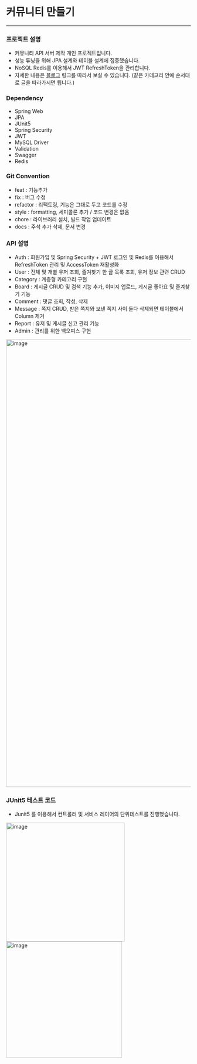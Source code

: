# 커뮤니티 만들기

<hr>

### 프로젝트 설명
- 커뮤니티 API 서버 제작 개인 프로젝트입니다.
- 성능 튜닝을 위해 JPA 설계와 테이블 설계에 집중했습니다.
- NoSQL Redis를 이용해서 JWT RefreshToken을 관리합니다.
- 자세한 내용은 <a href="https://blog.naver.com/sosow0212/222747372730">블로그</a> 링크를 따라서 보실 수 있습니다. (같은 카테고리 안에 순서대로 글을 따라가시면 됩니다.)


### Dependency
- Spring Web
- JPA
- JUnit5
- Spring Security
- JWT
- MySQL Driver
- Validation
- Swagger
- Redis


### Git Convention
- feat : 기능추가
- fix : 버그 수정
- refactor : 리팩토링, 기능은 그대로 두고 코드를 수정
- style : formatting, 세미콜론 추가 / 코드 변경은 없음
- chore : 라이브러리 설치, 빌드 작업 업데이트
- docs : 주석 추가 삭제, 문서 변경


### API 설명

- Auth : 회원가입 및 Spring Security + JWT 로그인 및 Redis를 이용해서 RefreshToken 관리 및 AccessToken 재활성화
- User : 전체 및 개별 유저 조회, 즐겨찾기 한 글 목록 조회, 유저 정보 관련 CRUD
- Category : 계층형 카테고리 구현
- Board : 게시글 CRUD 및 검색 기능 추가, 이미지 업로드, 게시글 좋아요 및 즐겨찾기 기능
- Comment : 댓글 조회, 작성, 삭제
- Message : 쪽지 CRUD, 받은 쪽지와 보낸 쪽지 사이 둘다 삭제되면 테이블에서 Column 제거
- Report : 유저 및 게시글 신고 관리 기능
- Admin : 관리를 위한 백오피스 구현

<img width="1217" alt="image" src="https://user-images.githubusercontent.com/63213487/186867100-8983c4f6-98cf-414f-b9b6-df5ab0c05624.png">



### JUnit5 테스트 코드
- Junit5 를 이용해서 컨트롤러 및 서비스 레이어의 단위테스트를 진행했습니다.

<img width="323" alt="image" src="https://user-images.githubusercontent.com/63213487/186866768-4e091e48-e3ee-43c1-86db-aa5c81069227.png"> 
<img width="316" alt="image" src="https://user-images.githubusercontent.com/63213487/186866894-e44c50e7-572b-4298-ad84-3e1323ce5373.png">


